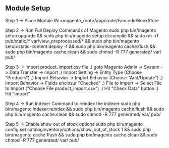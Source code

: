 ## Module Setup ##
Step 1 -> Place Module IN <magento_root>/app/code/Fancode/BookStore

Step 2 -> Run Full Deploy Commands of Magento
	sudo php bin/magento setup:upgrade &&
	sudo php bin/magento setup:di:compile &&
	sudo rm -rf pub/static/* var/view_preprocessed/* &&
	sudo php bin/magento setup:static-content:deploy -f && 
	sudo php bin/magento cache:flush && sudo php bin/magento cache:clean && sudo chmod -R 777 generated/ var/ pub/
 
Step 3 -> Import product_import.csv file
	.) goto Magento Admin -> System -> Data Transfer -> Import
	.) Import Setting -> Entity Type (Choose "Products")
	.) Import Behavior -> Import Behavior (Choose "Add/Update")
	.) Import Behavior -> Fields enclosur "Checked"
	.) File to Import -> Select File to Import ("Choose File product_import.csv")
	.) Hit "Check Data" button 
	.) Hit "Import"
 
Step 4 -> Run Indexer Command to reindex the indexer
	sudo php bin/magento indexer:reindex &&
	sudo php bin/magento cache:flush && sudo php bin/magento cache:clean && sudo chmod -R 777 generated/ var/ pub/
 
Step 5 -> Enable show out of stock options
	sudo php bin/magento config:set cataloginventory/options/show_out_of_stock 1 &&
	sudo php bin/magento cache:flush && sudo php bin/magento cache:clean && sudo chmod -R 777 generated/ var/ pub/
